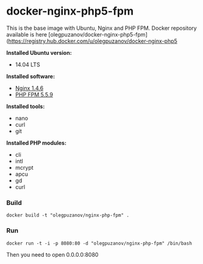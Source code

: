 docker-nginx-php5-fpm
==================

This is the base image with Ubuntu, Nginx and PHP FPM. Docker repository available is here [olegpuzanov/docker-nginx-php5-fpm](https://registry.hub.docker.com/u/olegpuzanov/docker-nginx-php5

**Installed Ubuntu version:**
- 14.04 LTS

**Installed software:**
- [Nginx 1.4.6](http://nginx.org/)
- [PHP FPM 5.5.9](http://www.php.net)

**Installed tools:**
- nano
- curl
- git

**Installed PHP modules:**
- cli
- intl
- mcrypt
- apcu
- gd
- curl

### Build
	docker build -t "olegpuzanov/nginx-php-fpm" .

### Run
	docker run -t -i -p 8080:80 -d "olegpuzanov/nginx-php-fpm" /bin/bash

Then you need to open 0.0.0.0:8080